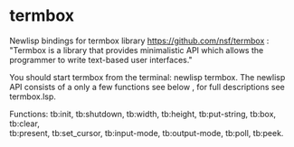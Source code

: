 # termbox
Newlisp bindings for termbox library https://github.com/nsf/termbox :
"Termbox is a library that provides minimalistic API which allows the programmer to write text-based user interfaces."

You should start termbox from the terminal: newlisp termbox. 
The newlisp API consists of a only a few functions see below , for full descriptions see termbox.lsp.

Functions:
tb:init, tb:shutdown, tb:width, tb:height, tb:put-string, tb:box, tb:clear,  
tb:present, tb:set_cursor, tb:input-mode, tb:output-mode, tb:poll, tb:peek. 

